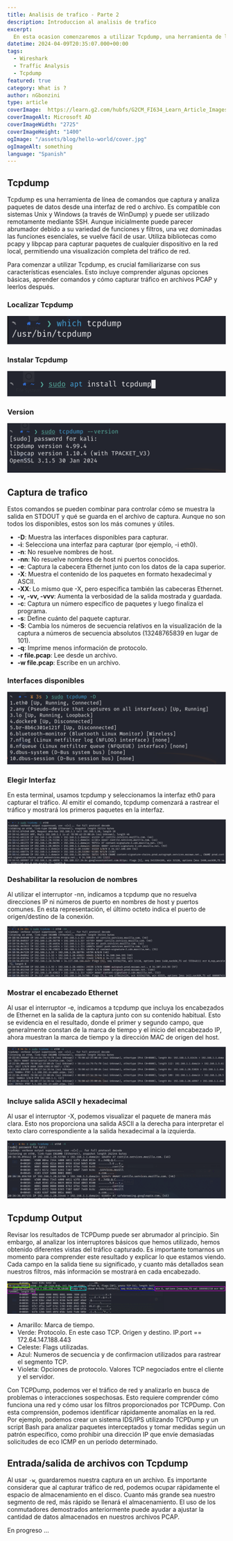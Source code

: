 ```yaml
---
title: Analisis de trafico - Parte 2
description: Introduccion al analisis de trafico
excerpt:
  En esta ocasion comenzaremos a utilizar Tcpdump, una herramienta de linea de comandos que puede capturar e interpretar el trafico de un archivo o desde una interfaz de red.
datetime: 2024-04-09T20:35:07.000+00:00
tags:
  - Wireshark
  - Traffic Analysis
  - Tcpdump
featured: true
category: What is ?
author: nGbonzini
type: article
coverImage:  https://learn.g2.com/hubfs/G2CM_FI634_Learn_Article_Images_%5BNetwork_traffic_analysis%5D_V1a.png
coverImageAlt: Microsoft AD
coverImageWidth: "2725"
coverImageHeight: "1400"
ogImage: "/assets/blog/hello-world/cover.jpg"
ogImageAlt: something
language: "Spanish"
---
```


## Tcpdump

Tcpdump es una herramienta de línea de comandos que captura y analiza paquetes de datos desde una interfaz de red o archivo. Es compatible con sistemas Unix y Windows (a través de WinDump) y puede ser utilizado remotamente mediante SSH. Aunque inicialmente puede parecer abrumador debido a su variedad de funciones y filtros, una vez dominadas las funciones esenciales, se vuelve fácil de usar. Utiliza bibliotecas como pcapy y libpcap para capturar paquetes de cualquier dispositivo en la red local, permitiendo una visualización completa del tráfico de red.

Para comenzar a utilizar Tcpdump, es crucial familiarizarse con sus características esenciales. Esto incluye comprender algunas opciones básicas, aprender comandos y cómo capturar tráfico en archivos PCAP y leerlos después.

### Localizar Tcpdump

![](https://raw.githubusercontent.com/NicolasGula/NicolasGula/master/public/images/photos/tcpdump/1.png)

### Instalar Tcpdump
![](https://raw.githubusercontent.com/NicolasGula/NicolasGula/master/public/images/photos/tcpdump/2.png)

### Version

![](https://raw.githubusercontent.com/NicolasGula/NicolasGula/master/public/images/photos/tcpdump/3.png)

## Captura de trafico

Estos comandos se pueden combinar para controlar cómo se muestra la salida en STDOUT y qué se guarda en el archivo de captura. Aunque no son todos los disponibles, estos son los más comunes y útiles.

- **-D**: Muestra las interfaces disponibles para capturar.
- **-i**: Selecciona una interfaz para capturar (por ejemplo, -i eth0).
- **-n**: No resuelve nombres de host.
- **-nn**: No resuelve nombres de host ni puertos conocidos.
- **-e**: Captura la cabecera Ethernet junto con los datos de la capa superior.
- **-X**: Muestra el contenido de los paquetes en formato hexadecimal y ASCII.
- **-XX**: Lo mismo que -X, pero especifica también las cabeceras Ethernet.
- **-v, -vv, -vvv**: Aumenta la verbosidad de la salida mostrada y guardada.
- **-c**: Captura un número específico de paquetes y luego finaliza el programa.
- **-s**: Define cuánto del paquete capturar.
- **-S**: Cambia los números de secuencia relativos en la visualización de la captura a números de secuencia absolutos (13248765839 en lugar de 101).
- **-q**: Imprime menos información de protocolo.
- **-r file.pcap**: Lee desde un archivo.
- **-w file.pcap**: Escribe en un archivo.

### Interfaces disponibles

![](https://raw.githubusercontent.com/NicolasGula/NicolasGula/master/public/images/photos/tcpdump/4.png)



### Elegir Interfaz

En esta terminal, usamos tcpdump y seleccionamos la interfaz eth0 para capturar el tráfico. Al emitir el comando, tcpdump comenzará a rastrear el tráfico y mostrará los primeros paquetes en la interfaz. 

![](https://raw.githubusercontent.com/NicolasGula/NicolasGula/master/public/images/photos/tcpdump/5.png)


### Deshabilitar la resolucion de nombres

Al utilizar el interruptor -nn, indicamos a tcpdump que no resuelva direcciones IP ni números de puerto en nombres de host y puertos comunes. En esta representación, el último octeto indica el puerto de origen/destino de la conexión.

![](https://raw.githubusercontent.com/NicolasGula/NicolasGula/master/public/images/photos/tcpdump/6.png)


### Mostrar el encabezado Ethernet

Al usar el interruptor -e, indicamos a tcpdump que incluya los encabezados de Ethernet en la salida de la captura junto con su contenido habitual. Esto se evidencia en el resultado, donde el primer y segundo campo, que generalmente constan de la marca de tiempo y el inicio del encabezado IP, ahora muestran la marca de tiempo y la dirección MAC de origen del host.

![](https://raw.githubusercontent.com/NicolasGula/NicolasGula/master/public/images/photos/tcpdump/7.png)

### Incluye salida ASCII y hexadecimal 

Al usar el interruptor -X, podemos visualizar el paquete de manera más clara. Esto nos proporciona una salida ASCII a la derecha para interpretar el texto claro correspondiente a la salida hexadecimal a la izquierda.

![](https://raw.githubusercontent.com/NicolasGula/NicolasGula/master/public/images/photos/tcpdump/8.png)


## Tcpdump Output

Revisar los resultados de TCPDump puede ser abrumador al principio. Sin embargo, al analizar los interruptores básicos que hemos utilizado, hemos obtenido diferentes vistas del tráfico capturado. Es importante tomarnos un momento para comprender este resultado y explicar lo que estamos viendo. Cada campo en la salida tiene su significado, y cuanto más detallados sean nuestros filtros, más información se mostrará en cada encabezado.

![](https://raw.githubusercontent.com/NicolasGula/NicolasGula/master/public/images/photos/tcpdump/9.png)

- Amarillo: Marca de tiempo.
- Verde: Protocolo. En este caso TCP. Origen y destino. IP.port == 172.64.147.188.443
- Celeste: Flags utilizadas.
- Azul: Numeros de secuencia y de confirmacion utilizados para rastrear el segmento TCP.
- Violeta: Opciones de protocolo. Valores TCP negociados entre el cliente y el servidor.

Con TCPDump, podemos ver el tráfico de red y analizarlo en busca de problemas o interacciones sospechosas. Esto requiere comprender cómo funciona una red y cómo usar los filtros proporcionados por TCPDump. Con esta comprensión, podemos identificar rápidamente anomalías en la red. Por ejemplo, podemos crear un sistema IDS/IPS utilizando TCPDump y un script Bash para analizar paquetes interceptados y tomar medidas según un patrón específico, como prohibir una dirección IP que envíe demasiadas solicitudes de eco ICMP en un período determinado.


## Entrada/salida de archivos con Tcpdump 

Al usar `-w`, guardaremos nuestra captura en un archivo. Es importante considerar que al capturar tráfico de red, podemos ocupar rápidamente el espacio de almacenamiento en el disco. Cuanto más grande sea nuestro segmento de red, más rápido se llenará el almacenamiento. El uso de los conmutadores demostrados anteriormente puede ayudar a ajustar la cantidad de datos almacenados en nuestros archivos PCAP.

En progreso ...